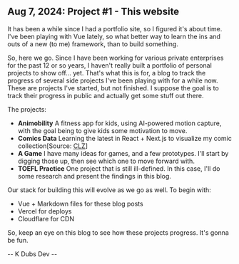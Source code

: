 ## Aug 7, 2024: Project #1 - This website

It has been a while since I had a portfolio site, so I figured it's about time. I've been playing with Vue lately, so what better way to learn the ins and outs of a new (to me) framework, than to build something.

So, here we go. Since I have been working for various private enterprises for the past 12 or so years, I haven't really built a portfolio of personal projects to show off... yet. That's what this is for, a blog to track the progress of several side projects I've been playing with for a while now. These are projects I've started, but not finished. I suppose the goal is to track their progress in public and actually get some stuff out there.

The projects:

- **Animobility** A fitness app for kids, using AI-powered motion capture, with the goal being to give kids some motivation to move.
- **Comics Data** Learning the latest in React + Next.js to visualize my comic collection[Source: [CLZ](https://www.collectorz.com/comic/clz-comics)]
- **A Game** I have many ideas for games, and a few prototypes. I'll start by digging those up, then see which one to move forward with.
- **TOEFL Practice** One project that is still ill-defined. In this case, I'll do some research and present the findings in this blog.

Our stack for building this will evolve as we go as well. To begin with:

- Vue + Markdown files for these blog posts
- Vercel for deploys
- Cloudflare for CDN

So, keep an eye on this blog to see how these projects progress. It's gonna be fun.

-- K Dubs Dev --
